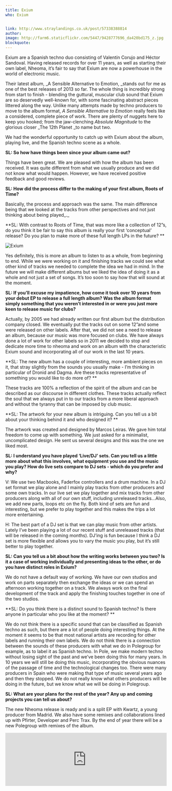 ```yaml
---
title: Exium
who: Exium


link: http://www.straylandings.co.uk/post/57338388814
author:
image: http://farm6.staticflickr.com/5447/9428777696_da420bd175_z.jpg
blockquote:
---
```


Exium are a Spanish techno duo consisting of Valentín Corujo and Héctor Sandoval. Having released records for over 11 years, as well as starting their own label, Nheoma, it’s fair to say that Exium are now a powerhouse in the world of electronic music. 

Their latest album, _A Sensible Alternative to Emotion, _stands out for me as one of the best releases of 2013 so far. The whole thing is incredibly strong from start to finish - blending the guttural, muscular club sound that Exium are so deservedly well-known for, with some fascinating abstract pieces littered along the way. Unlike many attempts made by techno producers to move to the album format, _A Sensible Alternative to Emotion_ really feels like a considered, complete piece of work. There are plenty of nuggets here to keep you hooked; from the jaw-clenching _Absolute Magnitude_ to the glorious closer _The 12th Planet _to name but two. 

We had the wonderful opportunity to catch up with Exium about the album, playing live, and the Spanish techno scene as a whole. 

**SL: So how have things been since your album came out?**

Things have been great. We are pleased with how the album has been received. It was quite different from what we usually produce and we did not know what would happen. However, we have received positive feedback and good reviews. 

**SL: How did the process differ to the making of your first album, Roots of Time?**

Basically, the process and approach was the same. The main difference being that we looked at the tracks from other perspectives and not just thinking about being played_._

**SL: With contrast to Roots of Time, that was more like a collection of 12”s, do you think it be fair to say this album is really your first ‘conceptual’ release? Do you plan to make more of these full length LPs in the future? **

![Exium](http://farm8.staticflickr.com/7354/9437446358_633ac2239e_m.jpg)

Yes definitely, this is more an album to listen to as a whole, from beginning to end. While we were working on it and finishing tracks we could see what other kind of tracks we needed to complete the idea we had in mind. In the future we will make different albums but we liked the idea of doing it as a whole and not just a set of songs. It’s too soon to say how that will sound at the moment.

**SL: If you’ll excuse my impatience, how come it took over 10 years from your debut EP to release a full length album? Was the album format simply something that you weren’t interested in or were you just more keen to release music for clubs?**

Actually, by 2005 we had already written our first album but the distribution company closed. We eventually put the tracks out on some 12”and some were released on other labels. After that, we did not see a need to release an album, because our music was more focused on clubs. We have always done a lot of work for other labels so in 2011 we decided to stop and dedicate more time to nheoma and work on an album with the characteristic Exium sound and incorporating all of our work in the last 10 years.

**SL: The new album has a couple of interesting, more ambient pieces on it, that stray slightly from the sounds you usually make - I’m thinking in particular of Dronid and Dagma. Are these tracks representative of something you would like to do more of? **

These tracks are 100% a reflection of the spirit of the album and can be described as our discourse in different clothes. These tracks actually reflect the soul that we always put in to our tracks from a more liberal approach and without the tyranny that can be imposed by club music.

**SL: The artwork for your new album is intriguing. Can you tell us a bit about your thinking behind it and who designed it? **

The artwork was created and designed by Marcos Leiras. We gave him total freedom to come up with something. We just asked for a minimalist, uncomplicated design. He sent us several designs and this was the one we liked most.

**SL: I understand you have played ‘Live/DJ’ sets. Can you tell us a little more about what this involves, what equipment you use and the music you play? How do live sets compare to DJ sets - which do you prefer and why?**

V: We use two Macbooks, Faderfox controllers and a drum machine. In a DJ set format we play alone and I mainly play tracks from other producers and some own tracks. In our live set we play together and mix tracks from other producers along with all of our own stuff, including unreleased tracks…Also, we add new parts, loops etc on the fly. Both kind of sets are fun and interesting, but we prefer to play together and this makes the trips a lot more entertaining.

H: The best part of a DJ set is that we can play music from other artists. Lately I’ve been playing a lot of our recent stuff and unreleased tracks (that will be released in the coming months). DJ’ing is fun because I think a DJ set is more flexible and allows you to vary the music you play, but it’s still better to play together.

**SL: Can you tell us a bit about how the writing works between you two? Is it a case of working individually and presenting ideas to the other, or do you have distinct roles in Exium?**

We do not have a default way of working. We have our own studios and work on parts separately then exchange the ideas or we can spend an afternoon working together on a track. We always work on the final development of the track and apply the finishing touches together in one of the two studios.

**SL: Do you think there is a distinct sound to Spanish techno? Is there anyone in particular who you like at the moment? **

We do not think there is a specific sound that can be classified as Spanish techno as such, but there are a lot of people doing interesting things. At the moment it seems to be that most national artists are recording for other labels and running their own labels. We do not think there is a connection between the sounds of these producers with what we do in Polegroup for example, as to label it as Spanish techno. In Pole, we make modern techno without losing sight of the past and we’ve been doing this for many years. In 10 years we will still be doing this music, incorporating the obvious nuances of the passage of time and the technological changes too. There were many producers in Spain who were making that type of music several years ago and then they stopped. We do not really know what others producers will be doing in the future, but we know what we will be doing in Polegroup.

**SL: What are your plans for the rest of the year? Any up and coming projects you can tell us about?**

The new Nheoma release is ready and is a split EP with Kwartz, a young producer from Madrid. We also have some remixes and collaborations lined up with Pfirter, Developer and Perc Trax. By the end of year there will be a new Polegroup with remixes of the album.

<iframe frameborder="no" height="166" scrolling="no" src="https://w.soundcloud.com/player/?url=http%3A%2F%2Fapi.soundcloud.com%2Ftracks%2F84823608" width="100%"></iframe>